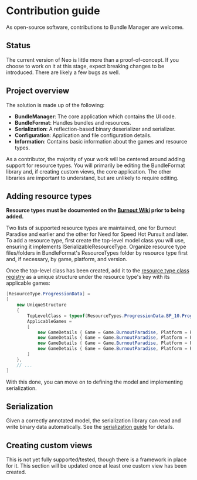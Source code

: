 # Contribution guide

As open-source software, contributions to Bundle Manager are welcome.

## Status

The current version of Neo is little more than a proof-of-concept. If you choose to work on it at this stage, expect breaking changes to be introduced. There are likely a few bugs as well.

## Project overview

The solution is made up of the following:

- **BundleManager**: The core application which contains the UI code.
- **BundleFormat**: Handles bundles and resources.
- **Serialization**: A reflection-based binary deserializer and serializer.
- **Configuration**: Application and file configuration details.
- **Information**: Contains basic information about the games and resource types.

As a contributor, the majority of your work will be centered around adding support for resource types. You will primarily be editing the BundleFormat library and, if creating custom views, the core application. The other libraries are important to understand, but are unlikely to require editing.

## Adding resource types

**Resource types must be documented on the [Burnout Wiki](https://burnout.wiki) prior to being added.**

Two lists of supported resource types are maintained, one for Burnout Paradise and earlier and the other for Need for Speed Hot Pursuit and later. To add a resource type, first create the top-level model class you will use, ensuring it implements ISerializableResourceType. Organize resource type files/folders in BundleFormat's ResourceTypes folder by resource type first and, if necessary, by game, platform, and version.

Once the top-level class has been created, add it to the [resource type class registry](https://github.com/BurnoutHints/Bundle-Manager/blob/neo/BundleFormat/Registry/ResourceTypeClassRegistry.cs) as a unique structure under the resource type's key with its applicable games:

```cs
[ResourceType.ProgressionData] =
[
	new UniqueStructure
	{
		TopLevelClass = typeof(ResourceTypes.ProgressionData.BP_10.ProgressionData),
		ApplicableGames =
		[
			new GameDetails { Game = Game.BurnoutParadise, Platform = Platform.PlayStation3, Version = GameVersion.BP_10 },
			new GameDetails { Game = Game.BurnoutParadise, Platform = Platform.PlayStation3, Version = GameVersion.BP_13 },
			new GameDetails { Game = Game.BurnoutParadise, Platform = Platform.Xbox360, Version = GameVersion.BP_10 },
			new GameDetails { Game = Game.BurnoutParadise, Platform = Platform.Xbox360, Version = GameVersion.BP_13 }
		]
	},
	// ...
]
```

With this done, you can move on to defining the model and implementing serialization.

## Serialization

Given a correctly annotated model, the serialization library can read and write binary data automatically. See the [serialization guide](SERIALIZATION.md) for details.

## Creating custom views

This is not yet fully supported/tested, though there is a framework in place for it. This section will be updated once at least one custom view has been created.
